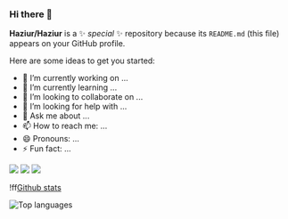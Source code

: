 ### Hi there 👋

**Haziur/Haziur** is a ✨ _special_ ✨ repository because its `README.md` (this file) appears on your GitHub profile.

Here are some ideas to get you started:

- 🔭 I’m currently working on ...
- 🌱 I’m currently learning ...
- 👯 I’m looking to collaborate on ...
- 🤔 I’m looking for help with ...
- 💬 Ask me about ...
- 📫 How to reach me: ...
- 😄 Pronouns: ...
- ⚡ Fun fact: ...

<img src="https://img.shields.io/badge/-HTML-e34f26?logo=html5&logoColor=fff">
<img src="https://img.shields.io/badge/-CSS3-#1572B6?logo=html5&logoColor=fff">
<img src="https://img.shields.io/badge/-Python-#3776AB?logo=html5&logoColor=fff">


!ff[Github stats](https://github-readme-stats.vercel.app/api?username=Haziur&count_private=true&show_icons=true&theme=radical)

![Top languages](https://github-readme-stats.vercel.app/api/top-langs/?username=HAZIUR&show_icons=true&theme=radical)
